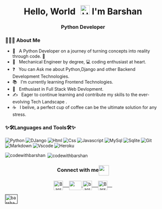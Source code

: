 <h1 align="center">Hello, World <img src='https://raw.githubusercontent.com/iampavangandhi/iampavangandhi/master/gifs/Hi.gif' alt="Hi" style="width: 30px;margin-left: 10px;"> I'm Barshan</h1>

<h3 align="center">Python Developer</h3>
<h3> 👨🏻‍💻 About Me </h3>

- 🔭 &nbsp; A Python Developer on a journey of turning concepts into reality through code. 🐍
- 🔧 &nbsp; Mechanical Engineer by degree, 💻 coding enthusiast at heart.
- ❓ &nbsp; You can Ask me about Python,Django and other Backend Development Technologies.
- 📚 &nbsp; I’m currently learning Frontend Technologies.
- 🌱 &nbsp; Enthusiast  in Full Stack Web Devlopment.
- ✍️ &nbsp; Eager to continue learning and contribute my skills to the ever-evolving Tech Landscape .
- ☕ &nbsp; I belive, a perfect cup of coffee can be the ultimate solution for any stress. 


<h3 align="left">✨🛠️Languages and Tools🛠️✨</h3>

![Python](https://img.shields.io/badge/Python-306998?style=for-the-badge&logo=python&logoColor=FFD43B)
![DJango](https://img.shields.io/badge/Django-092E20?style=for-the-badge&logo=django&logoColor=white)
![Html](https://img.shields.io/badge/HTML5-E34F26?style=flat&logo=html5&logoColor=white)
![Css](https://img.shields.io/badge/CSS3-1572B6?style=flat&logo=css3&logoColor=white)
![Javascript](https://img.shields.io/badge/JavaScript-323330?style=flat&logo=javascript&logoColor=F7DF1E)
![MySql](https://img.shields.io/badge/MySql-07405E?style=flat&logo=mysql&logoColor=white)
![Sqlite](https://img.shields.io/badge/SQLite-07405E?style=flat&logo=sqlite&logoColor=white)
![Git](https://img.shields.io/badge/GIT-E44C30?style=flat&logo=git&logoColor=white)
![Markdown](https://img.shields.io/badge/Markdown-000000?style=flat&logo=markdown&logoColor=white)
![Vscode](https://img.shields.io/badge/Visual_Studio_Code-0078D4?style=flat&logo=visual%20studio%20code&logoColor=white)
![Heroku](https://img.shields.io/badge/Heroku-430098?style=flat&logo=heroku&logoColor=white)


<p><img align="left" src="https://github-readme-stats.vercel.app/api/top-langs?username=codewithbarshan&show_icons=true&locale=en&layout=compact" alt="codewithbarshan" /></p>

<p>&nbsp;<img align="center" src="https://github-readme-stats.vercel.app/api?username=codewithbarshan&show_icons=true&locale=en" alt="codewithbarshan" /></p>

<div align="center">
  <h3 align="center">Connect with me<img align="center" src="https://github.com/rajput2107/rajput2107/blob/master/Assets/Handshake.gif" height="33px" /></h3> 
</div>
<p align="center">
 <a href="https://www.linkedin.com/in/barshan-mukherjee" target="blank">
  <img align="center" alt="Barshan Mukherjee" width="30px" src="https://www.vectorlogo.zone/logos/linkedin/linkedin-icon.svg" /> &nbsp; &nbsp;
 </a>
 <a href="https://bio.link/barshanmukherjee" target="blank">
     <img align="center" src="https://cdn.dribbble.com/users/8121946/screenshots/15795739/media/4ff2f4d13f3a0b988f226ec66021ac81.png?resize=800x600&vertical=center"
         height="30" width="40" />
  </a>   
 <a href="https://instagram.com/barshan__mukherjee?igshid=OTk0YzhjMDVlZA==" target="blank">
  <img align="center" alt="barshan_mukherjee" width="30px" src="https://www.vectorlogo.zone/logos/instagram/instagram-icon.svg" /> &nbsp; &nbsp;
 </a>
 <a href="https://twitter.com/BarshanMukherj4" target="blank">
  <img align="center" alt="Barshan Mukherjee" width="30px" src="https://www.vectorlogo.zone/logos/twitter/twitter-official.svg" /> &nbsp; &nbsp;
 </a>
<p align="left">
    <a href="" target="blank">
    <img align="center" src="https://raw.githubusercontent.com/rahuldkjain/github-profile-readme-generator/master/src/images/icons/Social/linked-in-alt.svg" alt="barshan-mukherjee" height="30" width="40" />
  </a>

</p>
